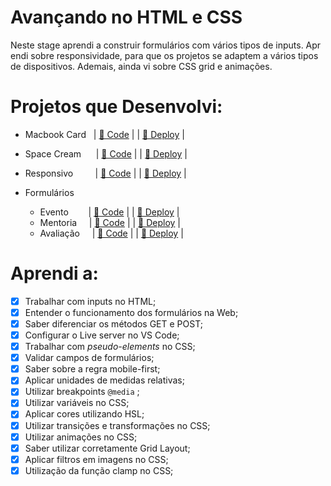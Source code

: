 # Avançando no HTML e CSS

Neste stage aprendi a construir formulários com vários tipos de inputs. Aprendi sobre responsividade, para que os projetos se adaptem a vários tipos de dispositivos. Ademais, ainda vi sobre CSS grid e animações.

# Projetos que Desenvolvi:

-   Macbook Card &nbsp; | [🧬 Code](https://github.com/eduarrdonobrega/explorer-rocketseat/tree/main/stage-03/macbook-card) | | [👾 Deploy](https://eduarrdonobrega.github.io/explorer-rocketseat/stage-03/macbook-card/) |
-   Space Cream &nbsp;&nbsp; &nbsp; | [🧬 Code](https://github.com/eduarrdonobrega/explorer-rocketseat/tree/main/stage-03/space-cream) | | [👾 Deploy](https://eduarrdonobrega.github.io/explorer-rocketseat/stage-03/space-cream/) |
-   Responsivo &nbsp; &nbsp; &nbsp; &nbsp; | [🧬 Code](https://github.com/eduarrdonobrega/explorer-rocketseat/tree/main/stage-03/responsivo) | | [👾 Deploy](https://eduarrdonobrega.github.io/explorer-rocketseat/stage-03/responsivo/) |

-   Formulários
    -   Evento &nbsp;&nbsp; &nbsp; &nbsp; | [🧬 Code](https://github.com/eduarrdonobrega/explorer-rocketseat/tree/main/stage-03/form-evento) | | [👾 Deploy](https://eduarrdonobrega.github.io/explorer-rocketseat/stage-03/form-evento/) |
    -   Mentoria &nbsp; &nbsp; | [🧬 Code](https://github.com/eduarrdonobrega/explorer-rocketseat/tree/main/stage-03/form-mentoria) | | [👾 Deploy](https://eduarrdonobrega.github.io/explorer-rocketseat/stage-03/form-mentoria/) |
    -   Avaliação &nbsp; &nbsp; | [🧬 Code](https://github.com/eduarrdonobrega/explorer-rocketseat/tree/main/stage-03/form-avaliacao) | | [👾 Deploy](https://eduarrdonobrega.github.io/explorer-rocketseat/stage-03/form-avaliacao/) |

# Aprendi a:

-   [x] Trabalhar com inputs no HTML;
-   [x] Entender o funcionamento dos formulários na Web;
-   [x] Saber diferenciar os métodos GET e POST;
-   [x] Configurar o Live server no VS Code;
-   [x] Trabalhar com _pseudo-elements_ no CSS;
-   [x] Validar campos de formulários;
-   [x] Saber sobre a regra mobile-first;
-   [x] Aplicar unidades de medidas relativas;
-   [x] Utilizar breakpoints `@media` ;
-   [x] Utilizar variáveis no CSS;
-   [x] Aplicar cores utilizando HSL;
-   [x] Utilizar transições e transformações no CSS;
-   [x] Utilizar animações no CSS;
-   [x] Saber utilizar corretamente Grid Layout;
-   [x] Aplicar filtros em imagens no CSS;
-   [x] Utilização da função clamp no CSS;
